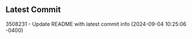 
## Latest Commit
3508231 - Update README with latest commit info (2024-09-04 10:25:06 -0400) <Yunxi-Zhou>
